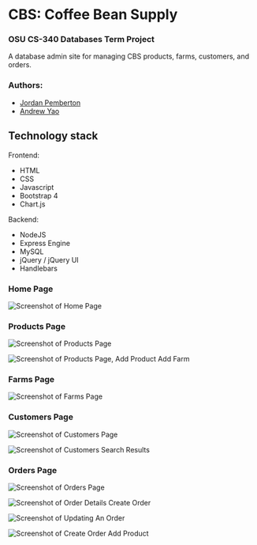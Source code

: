 # CBS: Coffee Bean Supply

### OSU CS-340 Databases Term Project

A database admin site for managing CBS products, farms, customers, and orders.

### Authors: 
* [Jordan Pemberton](https://github.com/jordanpemberton)
* [Andrew Yao](https://github.com/andrew-yao)


## Technology stack

Frontend:
* HTML 
* CSS
* Javascript
* Bootstrap 4
* Chart.js

Backend:
* NodeJS
* Express Engine
* MySQL
* jQuery / jQuery UI
* Handlebars

### Home Page

![Screenshot of Home Page](https://github.com/jordanpemberton/cbs_coffee/blob/master/cbs_documentation/CBSHomePage.jpg)

### Products Page

![Screenshot of Products Page](https://github.com/jordanpemberton/cbs_coffee/blob/master/cbs_documentation/Products.png)

![Screenshot of Products Page, Add Product Add Farm](https://github.com/jordanpemberton/cbs_coffee/blob/master/cbs_documentation/AddProductAddFarm.png)

### Farms Page

![Screenshot of Farms Page](https://github.com/jordanpemberton/cbs_coffee/blob/master/cbs_documentation/Farms.png)

### Customers Page

<!-- ![Screenshot of Customers Page](https://github.com/jordanpemberton/cbs_coffee/blob/master/cbs_documentation/Customers.png) -->

![Screenshot of Customers Page](https://github.com/jordanpemberton/cbs_coffee/blob/master/cbs_documentation/CustomersSearch.png)

![Screenshot of Customers Search Results](https://github.com/jordanpemberton/cbs_coffee/blob/master/cbs_documentation/SearchCustomersResults.png)

### Orders Page

![Screenshot of Orders Page](https://github.com/jordanpemberton/cbs_coffee/blob/master/cbs_documentation/Orders.png)

![Screenshot of Order Details Create Order](https://github.com/jordanpemberton/cbs_coffee/blob/master/cbs_documentation/OrderDetailsCreateOrder.png)

![Screenshot of Updating An Order](https://github.com/jordanpemberton/cbs_coffee/blob/master/cbs_documentation/UpdateOrder.png)

![Screenshot of Create Order Add Product](https://github.com/jordanpemberton/cbs_coffee/blob/master/cbs_documentation/CreateOrderAddProduct.png)
